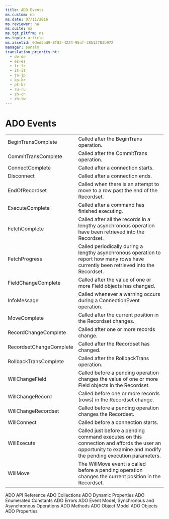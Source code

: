 ```yaml
---
title: ADO Events
ms.custom: na
ms.date: 07/11/2016
ms.reviewer: na
ms.suite: na
ms.tgt_pltfrm: na
ms.topic: article
ms.assetid: 0ded5ad9-8f83-4224-95af-38512783b972
manager: sonalm
translation.priority.ht: 
  - de-de
  - es-es
  - fr-fr
  - it-it
  - ja-jp
  - ko-kr
  - pt-br
  - ru-ru
  - zh-cn
  - zh-tw
---
```

# ADO Events
<?xml version="1.0" encoding="utf-8"?>
<developerOrientationDocument xmlns="http://ddue.schemas.microsoft.com/authoring/2003/5" xmlns:xlink="http://www.w3.org/1999/xlink" xmlns:xsi="http://www.w3.org/2001/XMLSchema-instance" xsi:schemaLocation="http://ddue.schemas.microsoft.com/authoring/2003/5 http://dduestorage.blob.core.windows.net/ddueschema/developer.xsd">
  <introduction>
    <table xmlns:caps="http://schemas.microsoft.com/build/caps/2013/11">
      <tbody>
        <tr>
          <TD>
            <para>             <legacyLink xlink:href="ec4e4b38-e9c6-4757-b2ef-4e468ae5f1d8">BeginTransComplete</legacyLink>           </para>
          </TD>
          <TD>
            <para>Called after the <legacyBold>BeginTrans</legacyBold> operation.</para>
          </TD>
        </tr>
        <tr>
          <TD>
            <para>             <legacyLink xlink:href="ec4e4b38-e9c6-4757-b2ef-4e468ae5f1d8">CommitTransComplete</legacyLink>           </para>
          </TD>
          <TD>
            <para>Called after the <legacyBold>CommitTrans</legacyBold> operation.</para>
          </TD>
        </tr>
        <tr>
          <TD>
            <para>             <legacyLink xlink:href="568f5252-d069-4d99-a01b-2ada87ad1304">ConnectComplete</legacyLink>           </para>
          </TD>
          <TD>
            <para>Called after a connection starts.</para>
          </TD>
        </tr>
        <tr>
          <TD>
            <para>             <legacyLink xlink:href="568f5252-d069-4d99-a01b-2ada87ad1304">Disconnect</legacyLink>           </para>
          </TD>
          <TD>
            <para>Called after a connection ends.</para>
          </TD>
        </tr>
        <tr>
          <TD>
            <para>             <legacyLink xlink:href="475de5e2-f634-4954-9edf-0027a6ba38d6">EndOfRecordset</legacyLink>           </para>
          </TD>
          <TD>
            <para>Called when there is an attempt to move to a row past the end of the <legacyBold>Recordset</legacyBold>.</para>
          </TD>
        </tr>
        <tr>
          <TD>
            <para>             <legacyLink xlink:href="62470d42-e511-494c-bec4-ad4591734b7b">ExecuteComplete</legacyLink>           </para>
          </TD>
          <TD>
            <para>Called after a command has finished executing.</para>
          </TD>
        </tr>
        <tr>
          <TD>
            <para>             <legacyLink xlink:href="a28d3858-566c-468d-b070-d1de4339fbea">FetchComplete</legacyLink>           </para>
          </TD>
          <TD>
            <para>Called after all the records in a lengthy asynchronous operation have been retrieved into the <legacyBold>Recordset</legacyBold>.</para>
          </TD>
        </tr>
        <tr>
          <TD>
            <para>             <legacyLink xlink:href="301716fd-81fc-40eb-8a04-221ef7ab410e">FetchProgress</legacyLink>           </para>
          </TD>
          <TD>
            <para>Called periodically during a lengthy asynchronous operation to report how many rows have currently been retrieved into the <legacyBold>Recordset</legacyBold>.</para>
          </TD>
        </tr>
        <tr>
          <TD>
            <para>             <legacyLink xlink:href="3e49fb89-c45b-4d39-823e-3cc887c59b37">FieldChangeComplete</legacyLink>           </para>
          </TD>
          <TD>
            <para>Called after the value of one or more <legacyBold>Field</legacyBold> objects has changed.</para>
          </TD>
        </tr>
        <tr>
          <TD>
            <para>             <legacyLink xlink:href="468c87dd-e3bc-4084-9941-94d10743d4e9">InfoMessage</legacyLink>           </para>
          </TD>
          <TD>
            <para>Called whenever a warning occurs during a <legacyBold>ConnectionEvent</legacyBold> operation.</para>
          </TD>
        </tr>
        <tr>
          <TD>
            <para>             <legacyLink xlink:href="1a3d1042-4f30-4526-a0c7-853c242496db">MoveComplete</legacyLink>           </para>
          </TD>
          <TD>
            <para>Called after the current position in the <legacyBold>Recordset</legacyBold> changes.</para>
          </TD>
        </tr>
        <tr>
          <TD>
            <para>             <legacyLink xlink:href="cbc369fd-63af-4a7d-96ae-efa91b78ca69">RecordChangeComplete</legacyLink>           </para>
          </TD>
          <TD>
            <para>Called after one or more records change.</para>
          </TD>
        </tr>
        <tr>
          <TD>
            <para>             <legacyLink xlink:href="d5d44659-e0d9-46d9-a297-99c43555082f">RecordsetChangeComplete</legacyLink>           </para>
          </TD>
          <TD>
            <para>Called after the <legacyBold>Recordset</legacyBold> has changed.</para>
          </TD>
        </tr>
        <tr>
          <TD>
            <para>             <legacyLink xlink:href="ec4e4b38-e9c6-4757-b2ef-4e468ae5f1d8">RollbackTransComplete</legacyLink>           </para>
          </TD>
          <TD>
            <para>Called after the <legacyBold>RollbackTrans</legacyBold> operation.</para>
          </TD>
        </tr>
        <tr>
          <TD>
            <para>             <legacyLink xlink:href="3e49fb89-c45b-4d39-823e-3cc887c59b37">WillChangeField</legacyLink>           </para>
          </TD>
          <TD>
            <para>Called before a pending operation changes the value of one or more <legacyBold>Field</legacyBold> objects in the <legacyBold>Recordset</legacyBold>.</para>
          </TD>
        </tr>
        <tr>
          <TD>
            <para>             <legacyLink xlink:href="cbc369fd-63af-4a7d-96ae-efa91b78ca69">WillChangeRecord</legacyLink>           </para>
          </TD>
          <TD>
            <para>Called before one or more records (rows) in the <legacyBold>Recordset</legacyBold> change.</para>
          </TD>
        </tr>
        <tr>
          <TD>
            <para>             <legacyLink xlink:href="d5d44659-e0d9-46d9-a297-99c43555082f">WillChangeRecordset</legacyLink>           </para>
          </TD>
          <TD>
            <para>Called before a pending operation changes the <legacyBold>Recordset</legacyBold>.</para>
          </TD>
        </tr>
        <tr>
          <TD>
            <para>             <legacyLink xlink:href="da561d58-eb58-446c-a4fd-1838c76073c0">WillConnect</legacyLink>           </para>
          </TD>
          <TD>
            <para>Called before a connection starts.</para>
          </TD>
        </tr>
        <tr>
          <TD>
            <para>             <legacyLink xlink:href="dd755e46-f589-48a3-93a9-51ff998d44b5">WillExecute</legacyLink>           </para>
          </TD>
          <TD>
            <para>Called just before a pending command executes on this connection and affords the user an opportunity to examine and modify the pending execution parameters.</para>
          </TD>
        </tr>
        <tr>
          <TD>
            <para>             <legacyLink xlink:href="1a3d1042-4f30-4526-a0c7-853c242496db">WillMove</legacyLink>           </para>
          </TD>
          <TD>
            <para>The <legacyBold>WillMove</legacyBold> event is called <legacyItalic>before</legacyItalic> a pending operation changes the current position in the <legacyBold>Recordset</legacyBold>.</para>
          </TD>
        </tr>
      </tbody>
    </table>
  </introduction>
  <relatedTopics>
<link xlink:href="bfd96a4b-c913-45aa-9e4c-ec86ac364f3a">ADO API Reference</link>
<link xlink:href="b5e1d26d-b41d-4e35-8c7c-972426473dfb">ADO Collections</link>
<link xlink:href="d7b06d72-f792-4328-93a2-5006b9e2c581">ADO Dynamic Properties</link>
<link xlink:href="c97ed131-1a93-463c-9e61-22f029b0c474">ADO Enumerated Constants</link>
<link xlink:href="0ce201c3-6657-4c87-ae81-0d7dc5b5a431">ADO Errors</link>
<link xlink:href="e9003457-0762-48b3-942f-0820266b158f">ADO Event Model, Synchronous and Asynchronous Operations</link>
<link xlink:href="a38c5670-ba28-44f3-bd5b-fcb46880e904">ADO Methods</link>
<link xlink:href="4aca9838-1ec6-4084-bd63-dc2d17d8ab7d">ADO Object Model</link>
<link xlink:href="d0b7e254-c89f-4406-b846-a060ef038c30">ADO Objects</link>
<link xlink:href="0ac0d1a7-6c7a-4f4c-b115-428935e0f98b">ADO Properties</link>
</relatedTopics>
</developerOrientationDocument>